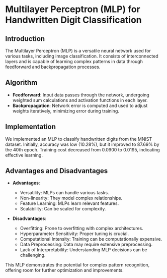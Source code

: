 # Multilayer Perceptron (MLP) for Handwritten Digit Classification

## Introduction
The Multilayer Perceptron (MLP) is a versatile neural network used for various tasks, including image classification. It consists of interconnected layers and is capable of learning complex patterns in data through feedforward and backpropagation processes.

## Algorithm
- **Feedforward**: Input data passes through the network, undergoing weighted sum calculations and activation functions in each layer.
- **Backpropagation**: Network error is computed and used to adjust weights iteratively, minimizing error during training.

## Implementation
We implemented an MLP to classify handwritten digits from the MNIST dataset. Initially, accuracy was low (10.28%), but it improved to 87.69% by the 40th epoch. Training cost decreased from 0.0900 to 0.0195, indicating effective learning.

## Advantages and Disadvantages
- **Advantages**:
  - Versatility: MLPs can handle various tasks.
  - Non-linearity: They model complex relationships.
  - Feature Learning: MLPs learn relevant features.
  - Scalability: Can be scaled for complexity.
  
- **Disadvantages**:
  - Overfitting: Prone to overfitting with complex architectures.
  - Hyperparameter Sensitivity: Proper tuning is crucial.
  - Computational Intensity: Training can be computationally expensive.
  - Data Preprocessing: Data may require extensive preprocessing.
  - Lack of Interpretability: Understanding MLP decisions can be challenging.

This MLP demonstrates the potential for complex pattern recognition, offering room for further optimization and improvements.
